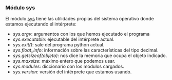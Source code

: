 ### Módulo sys

El módulo [sys](https://docs.python.org/3/library/sys.html) tiene las utilidades propias del sistema operativo donde estamos ejecutando el intérprete:

* *sys.argv*: argumentos con los que hemos ejecutado el programa
* *sys.executable*: ejecutable del intérprete actual.
* *sys.exit()*: sale del programa python actual.
* *sys.float_info*: información sobre las características del tipo decimal.
* *sys.getsizeof(objeto)*: nos dice la memoria que ocupa el objeto indicado.
* *sys.maxsize*: máximo entero que podemos usar.
* *sys.modules*: diccionario con los módulos cargados.
* *sys.version*: versión del intérprete que estamos usando.

